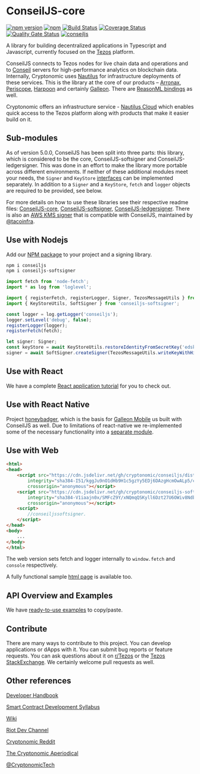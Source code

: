 # ConseilJS-core

[![npm version](https://img.shields.io/npm/v/conseiljs.svg)](https://www.npmjs.com/package/conseiljs)
[![npm](https://img.shields.io/npm/dm/conseiljs.svg)](https://www.npmjs.com/package/conseiljs)
[![Build Status](https://travis-ci.org/Cryptonomic/ConseilJS.svg?branch=master)](https://travis-ci.org/Cryptonomic/ConseilJS)
[![Coverage Status](https://coveralls.io/repos/github/Cryptonomic/ConseilJS/badge.svg?branch=master)](https://coveralls.io/github/Cryptonomic/ConseilJS?branch=master)
[![Quality Gate Status](https://sonarcloud.io/api/project_badges/measure?project=Cryptonomic_ConseilJS&metric=alert_status)](https://sonarcloud.io/dashboard?id=Cryptonomic_ConseilJS)
[![conseiljs](https://snyk.io/advisor/npm-package/conseiljs/badge.svg)](https://snyk.io/advisor/npm-package/conseiljs)

A library for building decentralized applications in Typescript and Javascript, currently focused on the [Tezos](http://tezos.com/) platform.

ConseilJS connects to Tezos nodes for live chain data and operations and to [Conseil](https://github.com/Cryptonomic/Conseil) servers for high-performance analytics on blockchain data. Internally, Cryptonomic uses [Nautilus](https://github.com/Cryptonomic/Nautilus) for infrastructure deployments of these services. This is the library at the core of our products – [Arronax](https://arronax.io), [Periscope](https://periscope.arronax.io), [Harpoon](https://harpoon.arronax.io) and certainly [Galleon](https://cryptonomic.tech/galleon.html). There are [ReasonML bindings](https://github.com/Cryptonomic/ConseilJS-ReasonML-Bindings) as well.

Cryptonomic offers an infrastructure service - [Nautilus Cloud](https://nautilus.cloud) which enables quick access to the Tezos platform along with products that make it easier build on it.

## Sub-modules

As of version 5.0.0, ConseilJS has been split into three parts: this library, which is considered to be the core, ConseilJS-softsigner and ConseilJS-ledgersigner. This was done in an effort to make the library more portable across different environments. If neither of these additional modules meet your needs, the `Signer` and `KeyStore` [interfaces](https://github.com/Cryptonomic/ConseilJS/blob/master/ConseilJS-core/src/types/ExternalInterfaces.ts) can be implemented separately. In addition to a `Signer` and a `KeyStore`, `fetch` and `logger` objects are required to be provided, see below.

For more details on how to use these libraries see their respective readme files: [ConseilJS-core](./blob/master/ConseilJS/docs/README.md), [ConseilJS-softsigner](https://github.com/Cryptonomic/ConseilJS-softsigner/blob/master/README.md), [ConseilJS-ledgersigner](https://github.com/Cryptonomic/ConseilJS-ledgersigner/blob/master/README.md). There is also an [AWS KMS signer](https://www.npmjs.com/package/@tacoinfra/tezos-kms) that is compatible with ConseilJS, maintained by [@tacoinfra](https://github.com/tacoinfra).

## Use with Nodejs

Add our [NPM package](https://www.npmjs.com/package/conseiljs) to your project and a signing library.

```bash
npm i conseiljs
npm i conseiljs-softsigner
```

```javascript
import fetch from 'node-fetch';
import * as log from 'loglevel';

import { registerFetch, registerLogger, Signer, TezosMessageUtils } from 'conseiljs';
import { KeyStoreUtils, SoftSigner } from 'conseiljs-softsigner';

const logger = log.getLogger('conseiljs');
logger.setLevel('debug', false);
registerLogger(logger);
registerFetch(fetch);

let signer: Signer;
const keyStore = await KeyStoreUtils.restoreIdentityFromSecretKey('edskRgu8wHxjwayvnmpLDDijzD3VZDoAH7ZLqJWuG4zg7LbxmSWZWhtkSyM5Uby41rGfsBGk4iPKWHSDniFyCRv3j7YFCknyHH');
signer = await SoftSigner.createSigner(TezosMessageUtils.writeKeyWithHint(keyStore.secretKey, 'edsk'), -1);
```

## Use with React

We have a complete [React application tutorial](https://github.com/Cryptonomic/ConseilJS-Tutorials) for you to check out.

## Use with React Native

Project [honeybadger](https://github.com/Cryptonomic/honeybadger), which is the basis for [Galleon Mobile](https://apps.apple.com/us/app/galleon-mobile-wallet/id1521872814) us built with ConseilJS as well. Due to limitations of react-native we re-implemented some of the necessary functionality into a [separate module](https://github.com/Cryptonomic/honeybadger/tree/trunk/src/softsigner).

## Use with Web

```html
<html>
<head>
    <script src="https://cdn.jsdelivr.net/gh/cryptonomic/conseiljs/dist-web/conseiljs.min.js"
        integrity="sha384-I51/kggJu9nO1dHb9H1c5gzYy5EDj6DAzgHcmOwALp5/c/v2Etv6rnTae4tvJuBU"
        crossorigin="anonymous"></script>
    <script src="https://cdn.jsdelivr.net/gh/cryptonomic/conseiljs-softsigner/dist-web/conseiljs-softsigner.min.js"
        integrity="sha384-V1iaajn0x/SMFcZ9Y/xNQmqQSKyll6Dzt27U6OWiv8NdbHTVaHOGHdQ8g0G68HPd"
        crossorigin="anonymous"></script>
    <script>
        //conseiljssoftsigner.
    </script>
</head>
<body>
    ...
</body>
</html>
```

The web version sets fetch and logger internally to `window.fetch` and `console` respectively.

A fully functional sample [html page](https://github.com/Cryptonomic/ConseilJS-HTML-Example) is available too.

## API Overview and Examples

We have [ready-to-use examples](https://cryptonomic.github.io/ConseilJS/) to copy/paste.

## Contribute

There are many ways to contribute to this project. You can develop applications or dApps with it. You can submit bug reports or feature requests. You can ask questions about it on [r/Tezos](http://reddit.com/r/tezos/) or the [Tezos StackExchange](https://tezos.stackexchange.com). We certainly welcome pull requests as well.

## Other references

[Developer Handbook](https://handbook.cryptonomic.tech/)

[Smart Contract Development Syllabus](https://medium.com/the-cryptonomic-aperiodical/smart-contract-development-syllabus-f285a8463a4d)

[Wiki](https://github.com/Cryptonomic/ConseilJS/wiki/Tutorial:-Querying-for-Tezos-alphanet-data-using-the-ConseilJS-v2-API)

[Riot Dev Channel](https://matrix.to/#/!rUwpbdwWhWgKINPyOD:cryptonomic.tech?via=cryptonomic.tech&via=matrix.org&via=ostez.com)

[Cryptonomic Reddit](https://www.reddit.com/r/cryptonomic)

[The Cryptonomic Aperiodical](https://medium.com/the-cryptonomic-aperiodical)

[@CryptonomicTech](https://twitter.com/CryptonomicTech)
